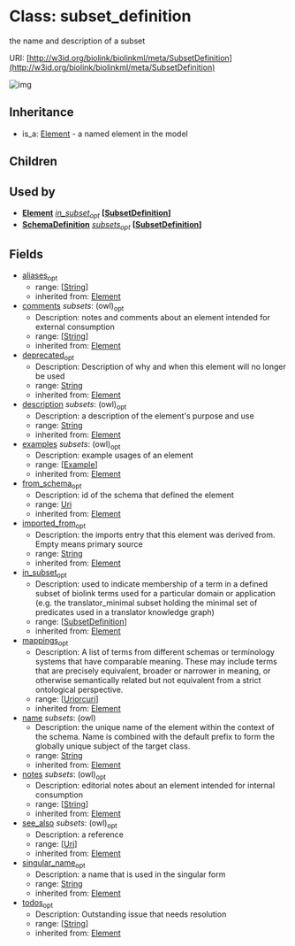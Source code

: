 # Class: subset_definition


the name and description of a subset

URI: [http://w3id.org/biolink/biolinkml/meta/SubsetDefinition](http://w3id.org/biolink/biolinkml/meta/SubsetDefinition)

![img](http://yuml.me/diagram/nofunky;dir:TB/class/\[SubsetDefinition]<in_subset(i)%20*-%20\[SubsetDefinition|name(pk)(i):string;singular_name(i):string%20%3F;aliases(i):string%20*;mappings(i):uriorcuri%20*;description(i):string%20%3F;deprecated(i):string%20%3F;todos(i):string%20*;notes(i):string%20*;comments(i):string%20*;from_schema(i):uri%20%3F;imported_from(i):string%20%3F;see_also(i):uri%20*],%20\[Example]<examples(i)%20*-++\[SubsetDefinition],%20\[Element]-%20in_subset%20*>\[SubsetDefinition],%20\[SchemaDefinition]++-%20subsets%20*>\[SubsetDefinition],%20\[Element]^-\[SubsetDefinition])
## Inheritance

 *  is_a: [Element](Element.md) - a named element in the model
## Children

## Used by

 *  **[Element](Element.md)** *[in_subset](in_subset.md)<sub>opt</sub>*  **[[SubsetDefinition](SubsetDefinition.md)]**
 *  **[SchemaDefinition](SchemaDefinition.md)** *[subsets](subsets.md)<sub>opt</sub>*  **[[SubsetDefinition](SubsetDefinition.md)]**
## Fields

 * [aliases](aliases.md)<sub>opt</sub>
    * range: [[String](String.md)]
    * inherited from: [Element](Element.md)
 * [comments](comments.md) *subsets*: (owl)<sub>opt</sub>
    * Description: notes and comments about an element intended for external consumption
    * range: [[String](String.md)]
    * inherited from: [Element](Element.md)
 * [deprecated](deprecated.md)<sub>opt</sub>
    * Description: Description of why and when this element will no longer be used
    * range: [String](String.md)
    * inherited from: [Element](Element.md)
 * [description](description.md) *subsets*: (owl)<sub>opt</sub>
    * Description: a description of the element's purpose and use
    * range: [String](String.md)
    * inherited from: [Element](Element.md)
 * [examples](examples.md) *subsets*: (owl)<sub>opt</sub>
    * Description: example usages of an element
    * range: [[Example](Example.md)]
    * inherited from: [Element](Element.md)
 * [from_schema](from_schema.md)<sub>opt</sub>
    * Description: id of the schema that defined the element
    * range: [Uri](Uri.md)
    * inherited from: [Element](Element.md)
 * [imported_from](imported_from.md)<sub>opt</sub>
    * Description: the imports entry that this element was derived from.  Empty means primary source
    * range: [String](String.md)
    * inherited from: [Element](Element.md)
 * [in_subset](in_subset.md)<sub>opt</sub>
    * Description: used to indicate membership of a term in a defined subset of biolink terms used for a particular domain or application (e.g. the translator_minimal subset holding the minimal set of predicates used in a translator knowledge graph)
    * range: [[SubsetDefinition](SubsetDefinition.md)]
    * inherited from: [Element](Element.md)
 * [mappings](mappings.md)<sub>opt</sub>
    * Description: A list of terms from different schemas or terminology systems that have comparable meaning. These may include terms that are precisely equivalent, broader or narrower in meaning, or otherwise semantically related but not equivalent from a strict ontological perspective.
    * range: [[Uriorcuri](Uriorcuri.md)]
    * inherited from: [Element](Element.md)
 * [name](name.md) *subsets*: (owl)
    * Description: the unique name of the element within the context of the schema.  Name is combined with the default prefix to form the globally unique subject of the target class.
    * range: [String](String.md)
    * inherited from: [Element](Element.md)
 * [notes](notes.md) *subsets*: (owl)<sub>opt</sub>
    * Description: editorial notes about an element intended for internal consumption
    * range: [[String](String.md)]
    * inherited from: [Element](Element.md)
 * [see_also](see_also.md) *subsets*: (owl)<sub>opt</sub>
    * Description: a reference
    * range: [[Uri](Uri.md)]
    * inherited from: [Element](Element.md)
 * [singular_name](singular_name.md)<sub>opt</sub>
    * Description: a name that is used in the singular form
    * range: [String](String.md)
    * inherited from: [Element](Element.md)
 * [todos](todos.md)<sub>opt</sub>
    * Description: Outstanding issue that needs resolution
    * range: [[String](String.md)]
    * inherited from: [Element](Element.md)

